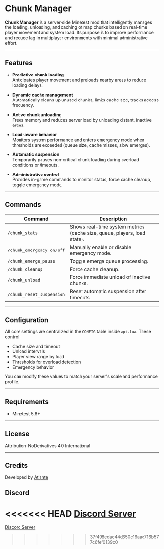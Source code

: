 # Chunk Manager

**Chunk Manager** is a server-side Minetest mod that intelligently manages the loading, unloading, and caching of map chunks based on real-time player movement and system load. Its purpose is to improve performance and reduce lag in multiplayer environments with minimal administrative effort.

---

## Features

- **Predictive chunk loading**  
  Anticipates player movement and preloads nearby areas to reduce loading delays.

- **Dynamic cache management**  
  Automatically cleans up unused chunks, limits cache size, tracks access frequency.

- **Active chunk unloading**  
  Frees memory and reduces server load by unloading distant, inactive areas.

- **Load-aware behavior**  
  Monitors system performance and enters emergency mode when thresholds are exceeded (queue size, cache misses, slow emerges).

- **Automatic suspension**  
  Temporarily pauses non-critical chunk loading during overload conditions or timeouts.

- **Administrative control**  
  Provides in-game commands to monitor status, force cache cleanup, toggle emergency mode.

---

## Commands

| Command | Description |
|--------|-------------|
| `/chunk_stats` | Shows real-time system metrics (cache size, queue, players, load state). |
| `/chunk_emergency on/off` | Manually enable or disable emergency mode. |
| `/chunk_emerge_pause` | Toggle emerge queue processing. |
| `/chunk_cleanup` | Force cache cleanup. |
| `/chunk_unload` | Force immediate unload of inactive chunks. |
| `/chunk_reset_suspension` | Reset automatic suspension after timeouts. |

---

## Configuration

All core settings are centralized in the `CONFIG` table inside `api.lua`. These control:

- Cache size and timeout
- Unload intervals
- Player view range by load
- Thresholds for overload detection
- Emergency behavior

You can modify these values to match your server's scale and performance profile.

---

## Requirements

- Minetest 5.6+

---

## License

Attribution-NoDerivatives 4.0 International

---

## Credits

Developed by [Atlante](https://github.com/smnoe01)

## Discord

<<<<<<< HEAD
[Discord Server](https://discord.gg/8ZJ6DD7VCf)
=======
[Discord Server](https://discord.gg/5FbgjvQA2P)

>>>>>>> 37f498edac44d650c16aac716b577c6fef0139c0
